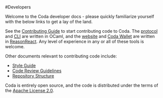 #Developers

Welcome to the Coda developer docs - please quickly familiarize yourself with the below links to get a lay of the land.

See the [Contributing Guide](/docs/contributing/) to start contributing code to Coda. The [protocol](https://github.com/CodaProtocol/coda/tree/master/src) and [CLI](https://github.com/CodaProtocol/coda/tree/master/src/app/cli) are written in OCaml, and the [website](https://github.com/CodaProtocol/coda/tree/master/frontend/website) and [Coda Wallet](https://github.com/CodaProtocol/coda/tree/master/frontend/wallet) are written in [ReasonReact](https://reasonml.github.io/reason-react/). Any level of experience in any or all of these tools is welcome.

Other documents relevant to contributing code include:

- [Style Guide](/docs/developers/style-guide)
- [Code Review Guidelines](/docs/developers/code-reviews)
- [Repository Structure](/docs/developers/directory-structure)

Coda is entirely open source, and the code is distributed under the terms of the [Apache License 2.0](https://github.com/CodaProtocol/coda/blob/master/LICENSE).
